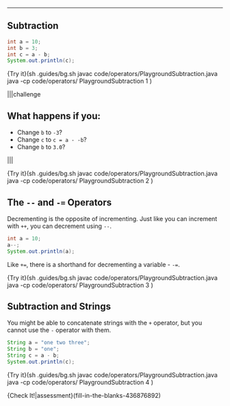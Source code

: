 ---

## Subtraction

```java
int a = 10;
int b = 3;
int c = a - b;
System.out.println(c);
```

{Try it}(sh .guides/bg.sh javac code/operators/PlaygroundSubtraction.java java -cp code/operators/ PlaygroundSubtraction 1 )

|||challenge
## What happens if you:
* Change `b` to `-3`?
* Change `c` to `c = a - -b`?
* Change `b` to `3.0`?

|||

{Try it}(sh .guides/bg.sh javac code/operators/PlaygroundSubtraction.java java -cp code/operators/ PlaygroundSubtraction 2 )

## The `--` and `-=` Operators
Decrementing is the opposite of incrementing. Just like you can increment with `++`, you can decrement using `--`.

```java
int a = 10;
a--;
System.out.println(a);
```

Like `+=`, there is a shorthand for decrementing a variable - `-=`.

{Try it}(sh .guides/bg.sh javac code/operators/PlaygroundSubtraction.java java -cp code/operators/ PlaygroundSubtraction 3 )



## Subtraction and Strings
You might be able to concatenate strings with the `+` operator, but you cannot use the `-` operator with them.

```java
String a = "one two three";
String b = "one";
String c = a - b;
System.out.println(c);
```

{Try it}(sh .guides/bg.sh javac code/operators/PlaygroundSubtraction.java java -cp code/operators/ PlaygroundSubtraction 4 )

{Check It!|assessment}(fill-in-the-blanks-436876892)
